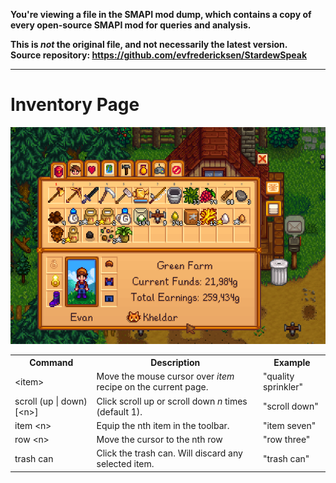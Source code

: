 **You're viewing a file in the SMAPI mod dump, which contains a copy of every open-source SMAPI mod
for queries and analysis.**

**This is _not_ the original file, and not necessarily the latest version.**  
**Source repository: https://github.com/evfredericksen/StardewSpeak**

----

# Inventory Page

<img src="./images/inventory-page.png" width="600" />

<table>
    <tr>
        <th>Command</th>
        <th>Description</th>
        <th>Example</th>
    </tr>
    <tr>
        <td>&lt;item&gt;</td>
        <td>Move the mouse cursor over <i>item</i> recipe on the current page.</td>
        <td>"quality sprinkler"</td>
    </tr>
    <tr>
        <td>scroll (up &#124; down) [&lt;n&gt;]</td>
        <td>Click scroll up or scroll down <i>n</i> times (default 1).</td>
        <td>"scroll down"</td>
    </tr>
    <tr>
        <td>item &lt;n&gt;</td>
        <td>Equip the nth item in the toolbar.</td>
        <td>"item seven"</td>
    </tr>
    <tr>
        <td>row &lt;n&gt;</td>
        <td>Move the cursor to the nth row</td>
        <td>"row three"</td>
    </tr>
    <tr>
        <td>trash can</td>
        <td>Click the trash can. Will discard any selected item.</td>
        <td>"trash can"</td>
    </tr>
</table>